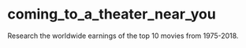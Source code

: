 # coming_to_a_theater_near_you
Research the worldwide earnings of the top 10 movies from 1975-2018. 
